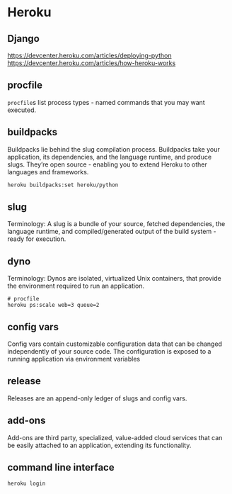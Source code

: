# Heroku

## Django
https://devcenter.heroku.com/articles/deploying-python
https://devcenter.heroku.com/articles/how-heroku-works

## procfile
`procfile`s list process types - named commands that you may want executed.

## buildpacks
Buildpacks lie behind the slug compilation process. Buildpacks take
your application, its dependencies, and the language runtime, and produce slugs.
They’re open source - enabling you to extend Heroku to other languages and
frameworks.

```sh
heroku buildpacks:set heroku/python
```


## slug
Terminology: A slug is a bundle of your source, fetched dependencies, the language runtime, and compiled/generated output of the build system - ready for execution.

## dyno
Terminology: Dynos are isolated, virtualized Unix containers, that provide the
environment required to run an application.

```
# procfile
heroku ps:scale web=3 queue=2
```

## config vars
Config vars contain customizable configuration data that can be
changed independently of your source code. The configuration is exposed to a
running application via environment variables

## release
Releases are an append-only ledger of slugs and config vars.

## add-ons
Add-ons are third party, specialized, value-added cloud services that can be
easily attached to an application, extending its functionality.

## command line interface
```bash
heroku login
```
